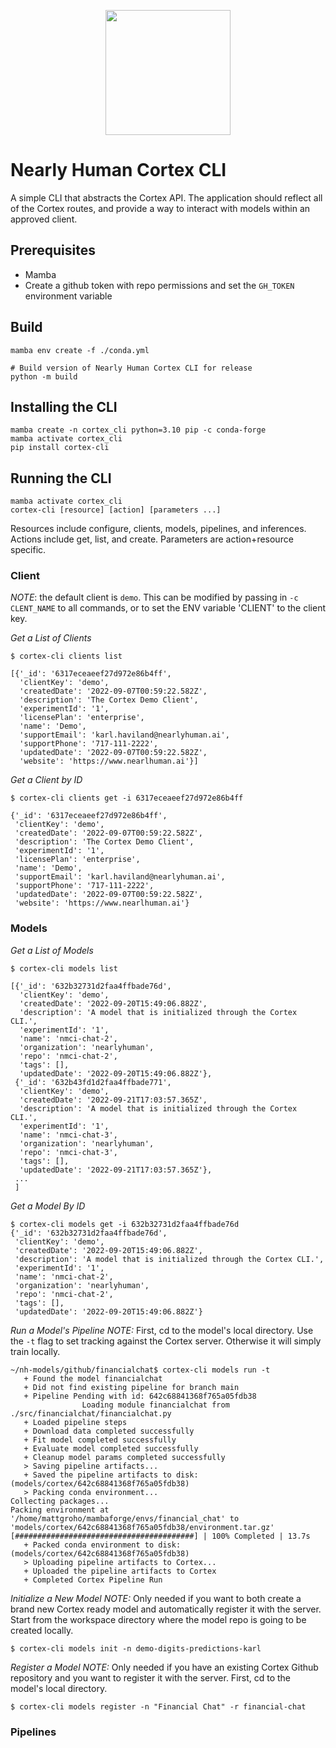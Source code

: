 <p align="center">
    <img src="https://www.nearlyhuman.ai/wp-content/uploads/2022/04/virtual-copy.svg" width="200"/>
</p>

# Nearly Human Cortex CLI
A simple CLI that abstracts the Cortex API.  The application should reflect all of the Cortex routes, and provide a way
to interact with models within an approved client.

## Prerequisites
- Mamba
- Create a github token with repo permissions and set the `GH_TOKEN` environment variable

## Build
```
mamba env create -f ./conda.yml

# Build version of Nearly Human Cortex CLI for release
python -m build
```

## Installing the CLI
```
mamba create -n cortex_cli python=3.10 pip -c conda-forge
mamba activate cortex_cli
pip install cortex-cli
```

## Running the CLI
```
mamba activate cortex_cli
cortex-cli [resource] [action] [parameters ...]
```

Resources include configure, clients, models, pipelines, and inferences.
Actions include get, list, and create.
Parameters are action+resource specific.

### Client
*NOTE*: the default client is `demo`.  This can be modified by passing in `-c CLENT_NAME` to all commands, or to set the ENV variable 'CLIENT' to the client key.

*Get a List of Clients*
```
$ cortex-cli clients list

[{'_id': '6317eceaeef27d972e86b4ff',
  'clientKey': 'demo',
  'createdDate': '2022-09-07T00:59:22.582Z',
  'description': 'The Cortex Demo Client',
  'experimentId': '1',
  'licensePlan': 'enterprise',
  'name': 'Demo',
  'supportEmail': 'karl.haviland@nearlyhuman.ai',
  'supportPhone': '717-111-2222',
  'updatedDate': '2022-09-07T00:59:22.582Z',
  'website': 'https://www.nearlhuman.ai'}]
```

*Get a Client by ID*
```
$ cortex-cli clients get -i 6317eceaeef27d972e86b4ff

{'_id': '6317eceaeef27d972e86b4ff',
 'clientKey': 'demo',
 'createdDate': '2022-09-07T00:59:22.582Z',
 'description': 'The Cortex Demo Client',
 'experimentId': '1',
 'licensePlan': 'enterprise',
 'name': 'Demo',
 'supportEmail': 'karl.haviland@nearlyhuman.ai',
 'supportPhone': '717-111-2222',
 'updatedDate': '2022-09-07T00:59:22.582Z',
 'website': 'https://www.nearlhuman.ai'}

```

### Models
*Get a List of Models*
```
$ cortex-cli models list

[{'_id': '632b32731d2faa4ffbade76d',
  'clientKey': 'demo',
  'createdDate': '2022-09-20T15:49:06.882Z',
  'description': 'A model that is initialized through the Cortex CLI.',
  'experimentId': '1',
  'name': 'nmci-chat-2',
  'organization': 'nearlyhuman',
  'repo': 'nmci-chat-2',
  'tags': [],
  'updatedDate': '2022-09-20T15:49:06.882Z'},
 {'_id': '632b43fd1d2faa4ffbade771',
  'clientKey': 'demo',
  'createdDate': '2022-09-21T17:03:57.365Z',
  'description': 'A model that is initialized through the Cortex CLI.',
  'experimentId': '1',
  'name': 'nmci-chat-3',
  'organization': 'nearlyhuman',
  'repo': 'nmci-chat-3',
  'tags': [],
  'updatedDate': '2022-09-21T17:03:57.365Z'},
 ...
 ]
```

*Get a Model By ID*
```
$ cortex-cli models get -i 632b32731d2faa4ffbade76d
{'_id': '632b32731d2faa4ffbade76d',
 'clientKey': 'demo',
 'createdDate': '2022-09-20T15:49:06.882Z',
 'description': 'A model that is initialized through the Cortex CLI.',
 'experimentId': '1',
 'name': 'nmci-chat-2',
 'organization': 'nearlyhuman',
 'repo': 'nmci-chat-2',
 'tags': [],
 'updatedDate': '2022-09-20T15:49:06.882Z'}
```

*Run a Model's Pipeline*
*NOTE:* First, cd to the model's local directory.  Use the `-t` flag to set tracking against the Cortex server.  Otherwise it will simply train locally.
```
~/nh-models/github/financialchat$ cortex-cli models run -t
   + Found the model financialchat
   + Did not find existing pipeline for branch main
   + Pipeline Pending with id: 642c68841368f765a05fdb38
                Loading module financialchat from ./src/financialchat/financialchat.py
   + Loaded pipeline steps
   + Download data completed successfully
   + Fit model completed successfully
   + Evaluate model completed successfully
   + Cleanup model params completed successfully
   > Saving pipeline artifacts...
   + Saved the pipeline artifacts to disk: (models/cortex/642c68841368f765a05fdb38)
   > Packing conda environment...
Collecting packages...
Packing environment at '/home/mattgroho/mambaforge/envs/financial_chat' to 'models/cortex/642c68841368f765a05fdb38/environment.tar.gz'
[########################################] | 100% Completed | 13.7s
   + Packed conda environment to disk: (models/cortex/642c68841368f765a05fdb38)
   > Uploading pipeline artifacts to Cortex...
   + Uploaded the pipeline artifacts to Cortex
   + Completed Cortex Pipeline Run
```

*Initialize a New Model*
*NOTE:* Only needed if you want to both create a brand new Cortex ready model and automatically register it with the server.  Start from the workspace directory where the model repo is going to be created locally.
```
$ cortex-cli models init -n demo-digits-predictions-karl
```

*Register a Model*
*NOTE:* Only needed if you have an existing Cortex Github repository and you want to register it with the server. First, cd to the model's local directory.
```
$ cortex-cli models register -n "Financial Chat" -r financial-chat
```

### Pipelines
